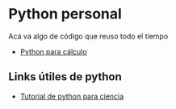 # Python personal

Acá va algo de código que reuso todo el tiempo

- [Python para cálculo](python_calc.md)


## Links útiles de python

- [Tutorial de python para ciencia](http://www.scipy-lectures.org/intro/index.html)
